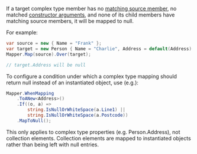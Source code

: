 If a target complex type member has no [matching source member](Member-Matching), no matched [constructor arguments](Object-Construction), and none of its child members have matching source members, it will be mapped to null.

For example:

```C#
var source = new { Name = "Frank" };
var target = new Person { Name = "Charlie", Address = default(Address) };
Mapper.Map(source).Over(target);

// target.Address will be null
```

To configure a condition under which a complex type mapping should return null instead of an instantiated object, use (e.g.):

```C#
Mapper.WhenMapping
    .ToANew<Address>()
    .If((o, a) => 
        string.IsNullOrWhiteSpace(a.Line1) || 
        string.IsNullOrWhiteSpace(a.Postcode))
    .MapToNull();
```

This only applies to complex type properties (e.g. Person.Address), not collection elements. Collection elements are mapped to instantiated objects rather than being left with null entries. 